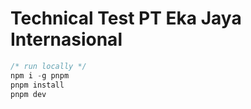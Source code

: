 # Technical Test PT Eka Jaya Internasional

```js
/* run locally */
npm i -g pnpm
pnpm install
pnpm dev


```
